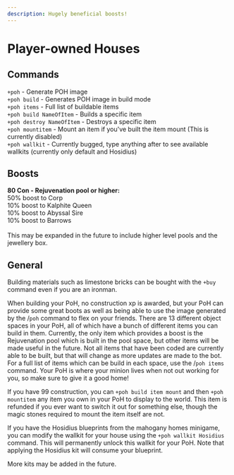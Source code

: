 ```yaml
---
description: Hugely beneficial boosts!
---
```


# Player-owned Houses

## Commands

`+poh` - Generate POH image\
`+poh build` - Generates POH image in build mode\
`+poh items` - Full list of buildable items\
`+poh build NameOfItem` - Builds a specific item\
`+poh destroy NameOfItem` - Destroys a specific item\
`+poh mountitem` - Mount an item if you've built the item mount (This is currently disabled)\
`+poh wallkit` - Currently bugged, type anything after to see available wallkits (currently only default and Hosidius)&#x20;

## Boosts

**80 Con - Rejuvenation pool or higher:**\
50% boost to Corp\
10% boost to Kalphite Queen\
10% boost to Abyssal Sire\
10% boost to Barrows\
\
This may be expanded in the future to include higher level pools and the jewellery box.

## General

Building materials such as limestone bricks can be bought with the `+buy` command even if you are an ironman.

When building your PoH, no construction xp is awarded, but your PoH can provide some great boots as well as being able to use the image generated by the /`poh` command to flex on your friends. There are 13 different object spaces in your PoH, all of which have a bunch of different items you can build in them. Currently, the only item which provides a boost is the Rejuvenation pool which is built in the pool space, but other items will be made useful in the future. Not all items that have been coded are currently able to be built, but that will change as more updates are made to the bot. For a full list of items which can be build in each space, use the /`poh items` command. Your PoH is where your minion lives when not out working for you, so make sure to give it a good home!

If you have 99 construction, you can `+poh build item mount` and then `+poh mountitem` any item you own in your PoH to display to the world. This item is refunded if you ever want to switch it out for something else, though the magic stones required to mount the item itself are not.

If you have the Hosidius blueprints from the mahogany homes minigame, you can modify the wallkit for your house using the `+poh wallkit Hosidius` command. This will permanently unlock this wallkit for your PoH. Note that applying the Hosidius kit will consume your blueprint.&#x20;

More kits may be added in the future.
